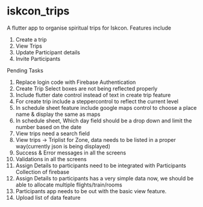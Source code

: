 # iskcon_trips

A flutter app to organise spiritual trips for Iskcon.
Features include
1. Create a trip 
2. View Trips
3. Update Participant details
4. Invite Participants

Pending Tasks
1. Replace login code with Firebase Authentication
2. Create Trip Select boxes are not being reflected properly
3. Include flutter date control instead of text in create trip feature
4. For create trip include a steppercontrol to reflect the current level
5. In schedule sheet feature include google maps control to choose a place name & display the same as maps
6. In schedule sheet, Which day field should be a drop down and limit the number based on the date
7. View trips need a search field
8. View trips -> Triplist for Zone, data needs to be listed in a proper way(currently json is being displayed)
9. Success & Error messages in all the screens
10. Validations in all the screens
11. Assign Details to participants need to be integrated with Participants Collection of firebase
12. Assign Details to participants has a very simple data now, we should be able to allocate multiple flights/train/rooms
13. Participants app needs to be out with the basic view feature.
14. Upload list of data feature
